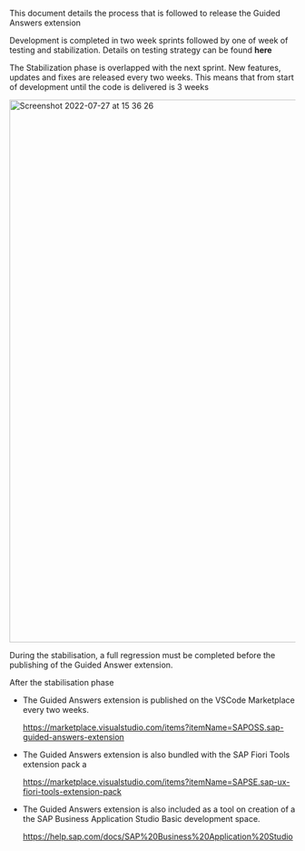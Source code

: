 This document details the process that is followed to release the Guided Answers extension

Development is completed in two week sprints followed by one of week of testing and stabilization.  Details on testing strategy can be found **here** 

The Stabilization phase is overlapped with the next sprint. New features, updates and fixes are released every two weeks. This means that from start of development until the code is delivered is 3 weeks 

<img width="955" alt="Screenshot 2022-07-27 at 15 36 26" src="https://user-images.githubusercontent.com/9609226/181275281-86d487bc-9121-46d6-8bf6-048ce60d1494.png">


During the stabilisation, a full regression must be completed before the publishing of the Guided Answer extension.


After the stabilisation phase 

-	The Guided Answers extension is published on the VSCode Marketplace every two weeks.

      https://marketplace.visualstudio.com/items?itemName=SAPOSS.sap-guided-answers-extension

-	The Guided Answers extension is also bundled with the SAP Fiori Tools extension pack a

      https://marketplace.visualstudio.com/items?itemName=SAPSE.sap-ux-fiori-tools-extension-pack

-	The Guided Answers extension is  also included as a tool on creation of a the SAP Business Application Studio Basic development space.

      https://help.sap.com/docs/SAP%20Business%20Application%20Studio



